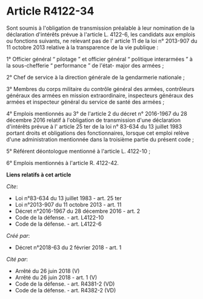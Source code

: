 # Article R4122-34

Sont soumis à l'obligation de transmission préalable à leur nomination de la déclaration d'intérêts prévue à l'article L.
4122-6, les candidats aux emplois ou fonctions suivants, ne relevant pas de l' article 11 de la loi n° 2013-907 du 11 octobre
2013  relative à la transparence de la vie publique : 

1° Officier général “ pilotage ” et officier général “ politique interarmées ” à la sous-chefferie “ performance ” de l'état-
major des armées ; 

2° Chef de service à la direction générale de la gendarmerie nationale ; 

3° Membres du corps militaire du contrôle général des armées, contrôleurs généraux des armées en mission extraordinaire,
inspecteurs généraux des armées et inspecteur général du service de santé des armées ; 

4° Emplois mentionnés au  3° de l'article 2 du décret n° 2016-1967 du 28 décembre 2016  relatif à l'obligation de
transmission d'une déclaration d'intérêts prévue à l' article 25 ter de la loi n° 83-634 du 13 juillet 1983  portant droits
et obligations des fonctionnaires, lorsque cet emploi relève d'une administration mentionnée dans la troisième partie du
présent code ; 

5° Référent déontologue mentionné à l'article L. 4122-10 ; 

6° Emplois mentionnés à l'article R. 4122-42.

**Liens relatifs à cet article**

_Cite_:

  - Loi n°83-634 du 13 juillet 1983 - art. 25 ter
  - Loi n°2013-907 du 11 octobre 2013 - art. 11
  - Décret n°2016-1967 du 28 décembre 2016 - art. 2
  - Code de la défense. - art. L4122-10
  - Code de la défense. - art. L4122-6

_Créé par_:

  - Décret n°2018-63 du 2 février 2018 - art. 1

_Cité par_:

  - Arrêté du 26 juin 2018 (V)
  - Arrêté du 26 juin 2018 - art. 1 (V)
  - Code de la défense. - art. R4381-2 (VD)
  - Code de la défense. - art. R4382-2 (VD)
